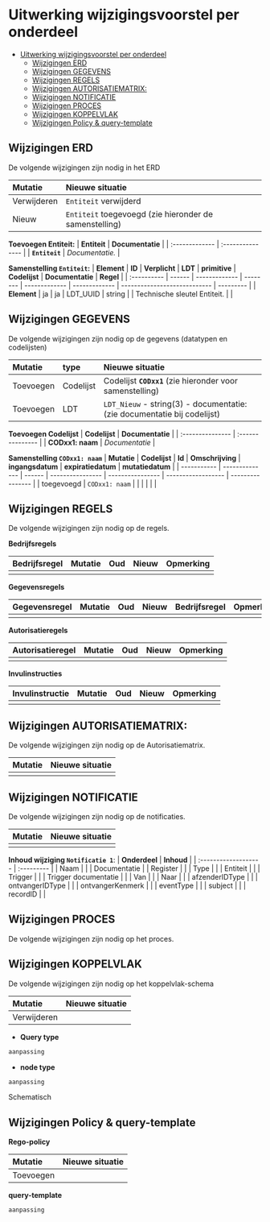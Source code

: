 <!--  
  Template als aanvulling op een RFC of wijzigingsverzoek. 
  Het is gemarkeerd met MarkDown. Ga naar: voor meer informatie hierover
      
  Een mutatie kan zijn: Vervallen / Nieuw / Gewijzigd 
-->

# Uitwerking wijzigingsvoorstel per onderdeel
- [Uitwerking wijzigingsvoorstel per onderdeel](#uitwerking-wijzigingsvoorstel-per-onderdeel)
  - [Wijzigingen ERD](#wijzigingen-erd)
  - [Wijzigingen GEGEVENS](#wijzigingen-gegevens)
  - [Wijzigingen REGELS](#wijzigingen-regels)
  - [Wijzigingen AUTORISATIEMATRIX:](#wijzigingen-autorisatiematrix)
  - [Wijzigingen NOTIFICATIE](#wijzigingen-notificatie)
  - [Wijzigingen PROCES](#wijzigingen-proces)
  - [Wijzigingen KOPPELVLAK](#wijzigingen-koppelvlak)
  - [Wijzigingen Policy \& query-template](#wijzigingen-policy--query-template)


## Wijzigingen ERD
De volgende wijzigingen zijn nodig in het ERD

| **Mutatie** | **Nieuwe situatie**                                    |
| :---------- | :----------------------------------------------------- |
| Verwijderen | `Entiteit` verwijderd                                  |
| Nieuw       | `Entiteit` toegevoegd (zie hieronder de samenstelling) |


**Toevoegen Entiteit:**
| **Entiteit**   | **Documentatie** |
| :------------- | :--------------- |
| **`Entiteit`** | _Documentatie._  |

**Samenstelling `Entiteit`:**
| **Element** | **ID** | **Verplicht** | **LDT**  | **primitive** | **Codelijst** | **Documentatie**             | **Regel** |
| :---------- | ------ | ------------- | -------- | ------------- | ------------- | ---------------------------- | --------- |
| **Element** | ja     | ja            | LDT_UUID | string        |               | Technische sleutel Entiteit. |           |




## Wijzigingen GEGEVENS
De volgende wijzigingen zijn nodig op de gegevens (datatypen en codelijsten)


| **Mutatie** | **type**  | **Nieuwe situatie**                                                       |
| :---------- | :-------- | :------------------------------------------------------------------------ |
| Toevoegen   | Codelijst | Codelijst **`CODxx1`** (zie hieronder voor samenstelling)                 |
| Toevoegen   | LDT       | `LDT_Nieuw` - string(3) -  documentatie: (zie documentatie bij codelijst) |

**Toevoegen Codelijst**
| **Codelijst**    | **Documentatie** |
| :--------------- | :--------------- |
| **CODxx1: naam** | _Documentatie_   |

**Samenstelling `CODxx1: naam`**
  | **Mutatie** | **Codelijst**  | **Id** | **Omschrijving** | **ingangsdatum** | **expiratiedatum** | **mutatiedatum** |
  | ----------- | -------------- | ------ | ---------------- | ---------------- | ------------------ | ---------------- |
  | toegevoegd  | `CODxx1: naam` |        |                  |                  |                    |                  |



## Wijzigingen REGELS
De volgende wijzigingen zijn nodig op de regels.

**Bedrijfsregels**

| **Bedrijfsregel** | **Mutatie** | **Oud** | **Nieuw** | **Opmerking** |
| :---------------- | :---------- | :------ | :-------- | :------------ |
|                   |             |         |           |               |

**Gegevensregels**

| **Gegevensregel** | **Mutatie** | **Oud** | **Nieuw** | **Bedrijfsregel** | **Opmerking** |
| :---------------- | :---------- | :------ | :-------- | :---------------- | :------------ |
|                   |             |         |           |                   |               |

**Autorisatieregels**

| **Autorisatieregel** | **Mutatie** | **Oud** | **Nieuw** | **Opmerking** |
| :------------------- | :---------- | :------ | :-------- | :------------ |
|                      |             |         |           |               |

**Invulinstructies**

| **Invulinstructie** | **Mutatie** | **Oud** | **Nieuw** | **Opmerking** |
| :------------------ | :---------- | :------ | :-------- | :------------ |
|                     |             |         |           |               |

## Wijzigingen AUTORISATIEMATRIX: 
De volgende wijzigingen zijn nodig op de Autorisatiematrix.

| **Mutatie** | **Nieuwe situatie** |
| :---------- | :------------------ |
|             |                     |


## Wijzigingen NOTIFICATIE
De volgende wijzigingen zijn nodig op de notificaties.

| **Mutatie** | **Nieuwe situatie** |
| :---------- | :------------------ |
|             |                     |

<!-- copieer onderstaande tabel voor elke notificatie -->
**Inhoud wijziging `Notificatie 1`**:
| **Onderdeel**        | **Inhoud** |
| :------------------- | :--------- |
| Naam                 |            |
| Documentatie         |
| Register             |            |
| Type                 |            |
| Entiteit             |            |
| Trigger              |            |
| Trigger documentatie |            |
| Van                  |            |
| Naar                 |            |
| afzenderIDType       |            |
| ontvangerIDType      |            |
| ontvangerKenmerk     |            |
| eventType            |            |
| subject              |            |
| recordID             |            |


## Wijzigingen PROCES
De volgende wijzigingen zijn nodig op het proces.



## Wijzigingen KOPPELVLAK 
De volgende wijzigingen zijn nodig op het koppelvlak-schema

| **Mutatie** | **Nieuwe situatie** |
| :---------- | :------------------ |
| Verwijderen |                     |



- **Query type** 

```graphql
aanpassing
```

- **node type**
```graphql
aanpassing
```
Schematisch
    



## Wijzigingen Policy & query-template

**Rego-policy**

| **Mutatie** | **Nieuwe situatie** |
| :---------- | :------------------ |
| Toevoegen   |                     |

<!-- Gherkin template gebruiken? -->


**query-template**

```graphQL
aanpassing

```
